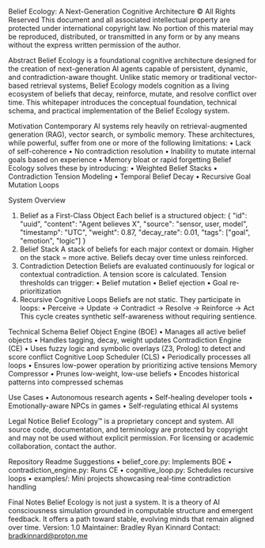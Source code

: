 Belief Ecology: A Next-Generation Cognitive Architecture
© All Rights Reserved
This document and all associated intellectual property are protected under international copyright law. No portion of this material may be reproduced, distributed, or transmitted in any form or by any means without the express written permission of the author.

Abstract
Belief Ecology is a foundational cognitive architecture designed for the creation of next-generation AI agents capable of persistent, dynamic, and contradiction-aware thought. Unlike static memory or traditional vector-based retrieval systems, Belief Ecology models cognition as a living ecosystem of beliefs that decay, reinforce, mutate, and resolve conflict over time.
This whitepaper introduces the conceptual foundation, technical schema, and practical implementation of the Belief Ecology system.

Motivation
Contemporary AI systems rely heavily on retrieval-augmented generation (RAG), vector search, or symbolic memory. These architectures, while powerful, suffer from one or more of the following limitations:
    • Lack of self-coherence
    • No contradiction resolution
    • Inability to mutate internal goals based on experience
    • Memory bloat or rapid forgetting
Belief Ecology solves these by introducing:
    • Weighted Belief Stacks
    • Contradiction Tension Modeling
    • Temporal Belief Decay
    • Recursive Goal Mutation Loops

System Overview
1. Belief as a First-Class Object
Each belief is a structured object:
{
  "id": "uuid",
  "content": "Agent believes X",
  "source": "sensor, user, model",
  "timestamp": "UTC",
  "weight": 0.87,
  "decay_rate": 0.01,
  "tags": ["goal", "emotion", "logic"]
}
2. Belief Stack
A stack of beliefs for each major context or domain. Higher on the stack = more active. Beliefs decay over time unless reinforced.
3. Contradiction Detection
Beliefs are evaluated continuously for logical or contextual contradiction. A tension score is calculated. Tension thresholds can trigger:
    • Belief mutation
    • Belief ejection
    • Goal re-prioritization
4. Recursive Cognitive Loops
Beliefs are not static. They participate in loops:
    • Perceive → Update → Contradict → Resolve → Reinforce → Act
This cycle creates synthetic self-awareness without requiring sentience.

Technical Schema
Belief Object Engine (BOE)
    • Manages all active belief objects
    • Handles tagging, decay, weight updates
Contradiction Engine (CE)
    • Uses fuzzy logic and symbolic overlays (Z3, Prolog) to detect and score conflict
Cognitive Loop Scheduler (CLS)
    • Periodically processes all loops
    • Ensures low-power operation by prioritizing active tensions
Memory Compressor
    • Prunes low-weight, low-use beliefs
    • Encodes historical patterns into compressed schemas

Use Cases
    • Autonomous research agents
    • Self-healing developer tools
    • Emotionally-aware NPCs in games
    • Self-regulating ethical AI systems

Legal Notice
Belief Ecology™ is a proprietary concept and system. All source code, documentation, and terminology are protected by copyright and may not be used without explicit permission. For licensing or academic collaboration, contact the author.

Repository Readme Suggestions
    • belief_core.py: Implements BOE
    • contradiction_engine.py: Runs CE
    • cognitive_loop.py: Schedules recursive loops
    • examples/: Mini projects showcasing real-time contradiction handling

Final Notes
Belief Ecology is not just a system. It is a theory of AI consciousness simulation grounded in computable structure and emergent feedback. It offers a path toward stable, evolving minds that remain aligned over time.
Version: 1.0
Maintainer: Bradley Ryan Kinnard
Contact: bradkinnard@proton.me
